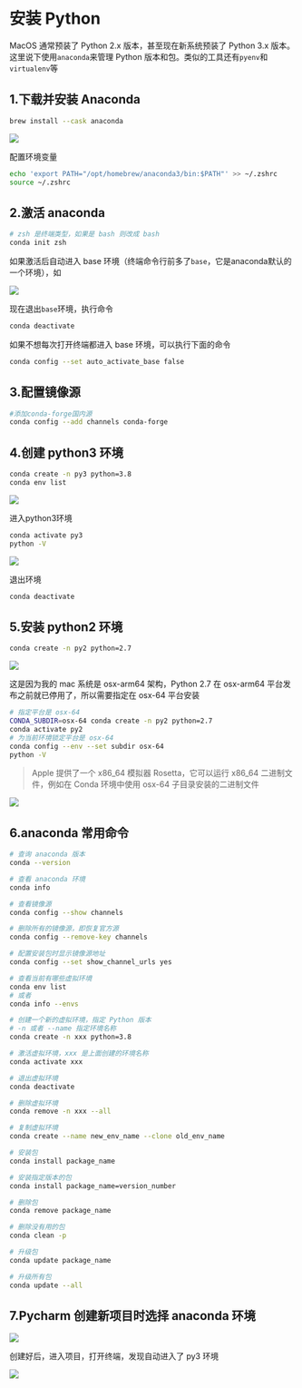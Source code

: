 # 安装 Python

MacOS 通常预装了 Python 2.x 版本，甚至现在新系统预装了 Python 3.x 版本。
这里说下使用`anaconda`来管理 Python 版本和包。类似的工具还有`pyenv`和`virtualenv`等

## 1.下载并安装 Anaconda

```bash
brew install --cask anaconda
```

![](./imgs/1.png)

配置环境变量

```bash
echo 'export PATH="/opt/homebrew/anaconda3/bin:$PATH"' >> ~/.zshrc
source ~/.zshrc
```

## 2.激活 anaconda

```bash
# zsh 是终端类型，如果是 bash 则改成 bash
conda init zsh
```

如果激活后自动进入 base 环境（终端命令行前多了`base`，它是anaconda默认的一个环境），如

![](./imgs/3.png)

现在退出`base`环境，执行命令

```bash
conda deactivate
```

如果不想每次打开终端都进入 base 环境，可以执行下面的命令

```bash
conda config --set auto_activate_base false
```

## 3.配置镜像源

```bash
#添加conda-forge国内源
conda config --add channels conda-forge
```

## 4.创建 python3 环境

```bash
conda create -n py3 python=3.8
conda env list
```

![](./imgs/4.png)

进入python3环境

```bash
conda activate py3
python -V
```

![](./imgs/5.png)

退出环境

```bash
conda deactivate
```

## 5.安装 python2 环境

```bash
conda create -n py2 python=2.7
```

![](./imgs/6.png)

这是因为我的 mac 系统是 osx-arm64 架构，Python 2.7 在 osx-arm64 平台发布之前就已停用了，所以需要指定在 osx-64 平台安装

```bash
# 指定平台是 osx-64
CONDA_SUBDIR=osx-64 conda create -n py2 python=2.7
conda activate py2
# 为当前环境锁定平台是 osx-64
conda config --env --set subdir osx-64
python -V
```

> Apple 提供了一个 x86_64 模拟器 Rosetta，它可以运行 x86_64 二进制文件，例如在 Conda 环境中使用 osx-64 子目录安装的二进制文件

![](./imgs/7.png)

## 6.anaconda 常用命令

```bash
# 查询 anaconda 版本
conda --version

# 查看 anaconda 环境
conda info

# 查看镜像源
conda config --show channels

# 删除所有的镜像源，即恢复官方源
conda config --remove-key channels

# 配置安装包时显示镜像源地址
conda config --set show_channel_urls yes

# 查看当前有哪些虚拟环境
conda env list
# 或者
conda info --envs

# 创建一个新的虚拟环境，指定 Python 版本
# -n 或者 --name 指定环境名称
conda create -n xxx python=3.8

# 激活虚拟环境，xxx 是上面创建的环境名称
conda activate xxx

# 退出虚拟环境
conda deactivate

# 删除虚拟环境
conda remove -n xxx --all

# 复制虚拟环境
conda create --name new_env_name --clone old_env_name

# 安装包
conda install package_name

# 安装指定版本的包
conda install package_name=version_number

# 删除包
conda remove package_name

# 删除没有用的包
conda clean -p

# 升级包
conda update package_name

# 升级所有包
conda update --all
```

## 7.Pycharm 创建新项目时选择 anaconda 环境

![](./imgs/8.png)

创建好后，进入项目，打开终端，发现自动进入了 py3 环境

![](./imgs/9.png)